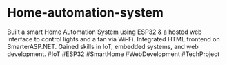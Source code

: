# Home-automation-system
 Built a smart Home Automation System using ESP32 &amp; a hosted web interface to control lights and a fan via Wi-Fi. Integrated HTML frontend on SmarterASP.NET. Gained skills in IoT, embedded systems, and web development. #IoT #ESP32 #SmartHome #WebDevelopment #TechProject
